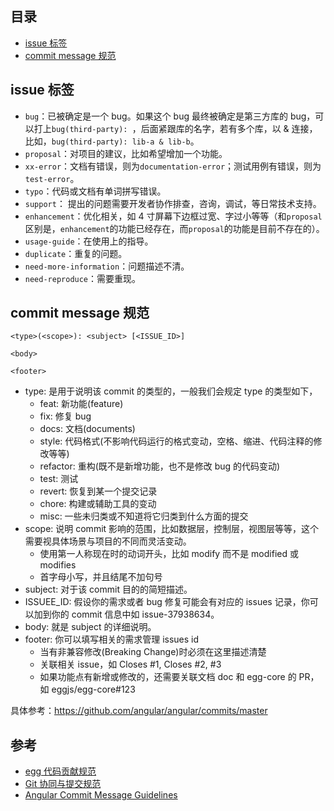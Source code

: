 ## 目录

- [issue 标签](#issue-标签)
- [commit message 规范](#commit-message-规范)


## issue 标签

- `bug`：已被确定是一个 bug。如果这个 bug 最终被确定是第三方库的 bug，可以打上`bug(third-party): `，后面紧跟库的名字，若有多个库，以 & 连接，比如，`bug(third-party): lib-a & lib-b`。
- `proposal`：对项目的建议，比如希望增加一个功能。
- `xx-error`：文档有错误，则为`documentation-error`；测试用例有错误，则为`test-error`。
- `typo`：代码或文档有单词拼写错误。
- `support`： 提出的问题需要开发者协作排查，咨询，调试，等日常技术支持。
- `enhancement`：优化相关，如 4 寸屏幕下边框过宽、字过小等等（和`proposal`区别是，`enhancement`的功能已经存在，而`proposal`的功能是目前不存在的）。
- `usage-guide`：在使用上的指导。
- `duplicate`：重复的问题。
- `need-more-information`：问题描述不清。
- `need-reproduce`：需要重现。

## commit message 规范

```
<type>(<scope>): <subject> [<ISSUE_ID>]

<body>

<footer>
```

- type: 是用于说明该 commit 的类型的，一般我们会规定 type 的类型如下，
  - feat: 新功能(feature)
  - fix: 修复 bug
  - docs: 文档(documents)
  - style: 代码格式(不影响代码运行的格式变动，空格、缩进、代码注释的修改等等)
  - refactor: 重构(既不是新增功能，也不是修改 bug 的代码变动)
  - test: 测试
  - revert: 恢复到某一个提交记录
  - chore: 构建或辅助工具的变动
  - misc: 一些未归类或不知道将它归类到什么方面的提交
- scope: 说明 commit 影响的范围，比如数据层，控制层，视图层等等，这个需要视具体场景与项目的不同而灵活变动。
  - 使用第一人称现在时的动词开头，比如 modify 而不是 modified 或 modifies
  - 首字母小写，并且结尾不加句号
- subject: 对于该 commit 目的的简短描述。
- ISSUEE_ID: 假设你的需求或者 bug 修复可能会有对应的 issues 记录，你可以加到你的 commit 信息中如 issue-37938634。
- body: 就是 subject 的详细说明。
- footer: 你可以填写相关的需求管理 issues id
  - 当有非兼容修改(Breaking Change)时必须在这里描述清楚
  - 关联相关 issue，如 Closes #1, Closes #2, #3
  - 如果功能点有新增或修改的，还需要关联文档 doc 和 egg-core 的 PR，如 eggjs/egg-core#123

具体参考：<https://github.com/angular/angular/commits/master>

## 参考

- [egg 代码贡献规范](https://eggjs.org/zh-cn/contributing.html)
- [Git 协同与提交规范](https://www.yuque.com/fe9/basic/nruxq8#6c228def)
- [Angular Commit Message Guidelines](https://github.com/angular/angular/blob/master/CONTRIBUTING.md#commit)
